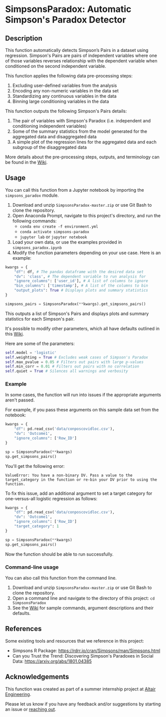# SimpsonsParadox: Automatic Simpson's Paradox Detector

## Description
This function automatically detects Simpson’s Pairs in a dataset using regression. Simpson's Pairs are pairs of independent variables where one of those variables reverses relationship with the dependent variable when conditioned on the second independent variable.

This function applies the following data pre-processing steps:
1. Excluding user-defined variables from the analysis 
2. Encoding any non-numeric variables in the data set 
3. Standardizing any continuous variables in the data
4. Binning large conditioning variables in the data

This function outputs the following Simpson's Pairs details:
1. The pair of variables with Simpson's Paradox (i.e. independent and conditioning independent variables)
2. Some of the summary statistics from the model generated for the aggregated data and disaggregated data
3. A simple plot of the regression lines for the aggregated data and each subgroup of the disaggregated data

More details about the pre-processing steps, outputs, and terminology can be found in the [Wiki](https://github.com/ehart-altair/SimpsonsParadox/wiki).

## Usage

You can call this function from a Jupyter notebook by importing the ```simpsons_paradox``` module.
 
1. Download and unzip ``SimpsonsParadox-master.zip`` or use Git Bash to clone the repository.
2. Open Anaconda Prompt, navigate to this project's directory, and run the following commands:
    * `conda env create -f environment.yml`
    * `conda activate simpsons-paradox`
    * `jupyter lab` or `jupyter notebook`
3. Load your own data, or use the examples provided in ```simpsons_paradox.ipynb```
4. Modify the function parameters depending on your use case. Here is an example:
```python
kwargs = {
    "df": df, # The pandas dataframe with the desired data set
    "dv": 'class', # The dependent variable to run analysis for
    "ignore_columns": ['user_id'], # A list of columns to ignore
    "bin_columns": ['timestamp'], # A list of the columns to bin
    "output_plots": True # Displays plots and summary statistics
}

simpsons_pairs = SimpsonsParadox(**kwargs).get_simpsons_pairs()
```
This outputs a list of Simpson's Pairs and displays plots and summary statistics for each Simpson's pair.

It's possible to modify other parameters, which all have defaults outlined in this [Wiki](https://github.com/ehart-altair/SimpsonsParadox/wiki/Arguments).

Here are some of the parameters:
```python
self.model = 'logistic'
self.weighting = True # Excludes weak cases of Simpson's Paradox
self.max_pvalue = 0.05 # Filters out pairs with large p-values
self.min_corr = 0.01 # Filters out pairs with no correlation
self.quiet = True # Silences all warnings and verbosity
```

### Example
In some cases, the function will run into issues if the appropriate arguments aren't passed. 

For example, if you pass these arguments on this sample data set from the notebook:
```python
kwargs = {
    "df": pd.read_csv('data/conposcovidloc.csv'),
    "dv": 'Outcome1',
    "ignore_columns": ['Row_ID']
}

sp = SimpsonsParadox(**kwargs)
sp.get_simpsons_pairs()
```
You'll get the following error:
```
ValueError: You have a non-binary DV. Pass a value to the target_category in the function or re-bin your DV prior to using the function.
```
To fix this issue, add an additional argument to set a target category for one-versus-all logistic regression as follows:
```python 
kwargs = {
    "df": pd.read_csv('data/conposcovidloc.csv'),
    "dv": 'Outcome1',
    "ignore_columns": ['Row_ID']
    "target_category": 1
}

sp = SimpsonsParadox(**kwargs)
sp.get_simpsons_pairs()
```
Now the function should be able to run successfully.

### Command-line usage

You can also call this function from the command line.

1. Download and unzip ``SimpsonsParadox-master.zip`` or use Git Bash to clone the repository.
2. Open a command line and navigate to the directory of this project: ```cd SimpsonsParadox```
3. See the [Wiki](https://github.com/ehart-altair/SimpsonsParadox/wiki) for sample commands, argument descriptions and their defaults.

## References
Some existing tools and resources that we reference in this project:
* Simpsons R Package: https://rdrr.io/cran/Simpsons/man/Simpsons.html
* Can you Trust the Trend: Discovering Simpson's Paradoxes in Social Data: https://arxiv.org/abs/1801.04385

## Acknowledgements
This function was created as part of a summer internship project at [Altair Engineering](https://altair.com/).

Please let us know if you have any feedback and/or suggestions by starting an issue or [reaching out](mailto:walaamar@outlook.com).
